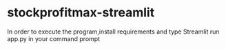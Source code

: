 # stockprofitmax-streamlit
In order to execute the program,install requirements and type Streamlit run app.py in your command prompt
